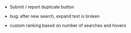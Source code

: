 
* Submit / report duplicate button


* bug: after new search, expand text is broken
* custom ranking based on number of searches and hovers
